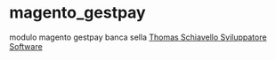 # magento_gestpay
modulo magento gestpay banca sella
[Thomas Schiavello Sviluppatore Software](https://www.thomasschiavello.it)
